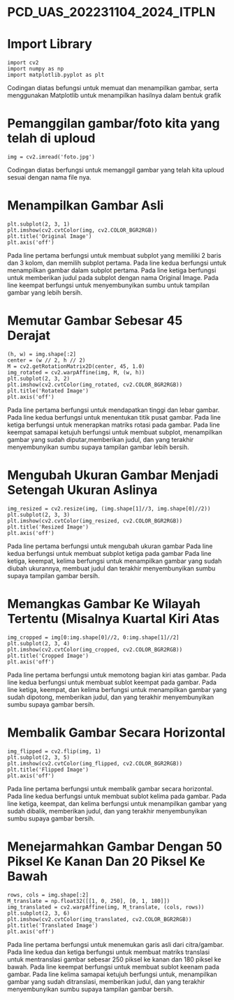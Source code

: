 # PCD_UAS_202231104_2024_ITPLN
# Import Library 
```pyton
import cv2
import numpy as np
import matplotlib.pyplot as plt
```
Codingan diatas befungsi untuk memuat dan menampilkan gambar, serta menggunakan Matplotlib untuk menampilkan hasilnya dalam bentuk grafik <br>
# Pemanggilan gambar/foto kita yang telah di uploud 
```pyton
img = cv2.imread('foto.jpg')
```
Codingan diatas berfungsi untuk memanggil gambar yang telah kita uploud sesuai dengan nama file nya. <br>
# Menampilkan Gambar Asli 
```pyton
plt.subplot(2, 3, 1)
plt.imshow(cv2.cvtColor(img, cv2.COLOR_BGR2RGB))
plt.title('Original Image')
plt.axis('off')
```
Pada line pertama berfungsi untuk membuat subplot yang memiliki 2 baris dan 3 kolom, dan memilih subplot pertama.
Pada line kedua berfungsi untuk menampilkan gambar dalam subplot pertama.
Pada line ketiga berfungsi untuk memberikan judul pada subplot dengan nama Original Image.
Pada line keempat berfungsi untuk menyembunyikan sumbu untuk tampilan gambar yang lebih bersih.<br>
# Memutar Gambar Sebesar 45 Derajat
```pyton
(h, w) = img.shape[:2]
center = (w // 2, h // 2)
M = cv2.getRotationMatrix2D(center, 45, 1.0)
img_rotated = cv2.warpAffine(img, M, (w, h))
plt.subplot(2, 3, 2)
plt.imshow(cv2.cvtColor(img_rotated, cv2.COLOR_BGR2RGB))
plt.title('Rotated Image')
plt.axis('off')
```
Pada line pertama berfungsi untuk mendapatkan tinggi dan lebar gambar.
Pada line kedua berfungsi untuk menentukan titik pusat gambar.
Pada line ketiga berfungsi untuk menerapkan matriks rotasi pada gambar.
Pada line keempat samapai ketujuh berfungsi untuk membuat subplot, menampilkan gambar yang sudah diputar,memberikan judul, dan yang terakhir menyembunyikan sumbu supaya tampilan gambar lebih bersih.<br>
# Mengubah Ukuran Gambar Menjadi Setengah Ukuran Aslinya
```pyton
img_resized = cv2.resize(img, (img.shape[1]//3, img.shape[0]//2))
plt.subplot(2, 3, 3)
plt.imshow(cv2.cvtColor(img_resized, cv2.COLOR_BGR2RGB))
plt.title('Resized Image')
plt.axis('off')
```
Pada line pertama berfungsi untuk mengubah ukuran gambar
Pada line kedua berfungsi untuk membuat subplot ketiga pada gambar
Pada line ketiga, keempat, kelima berfungsi untuk menampilkan gambar yang sudah diubah ukurannya, membuat judul dan terakhir menyembunyikan sumbu supaya tampilan gambar bersih.<br>
# Memangkas Gambar Ke Wilayah Tertentu (Misalnya Kuartal Kiri Atas
```pyton
img_cropped = img[0:img.shape[0]//2, 0:img.shape[1]//2]
plt.subplot(2, 3, 4)
plt.imshow(cv2.cvtColor(img_cropped, cv2.COLOR_BGR2RGB))
plt.title('Cropped Image')
plt.axis('off')
```
Pada line pertama berfungsi untuk memotong bagian kiri atas gambar.
Pada line kedua berfungsi untuk membuat sublot keempat pada gambar.
Pada line ketiga, keempat, dan kelima berfungsi untuk menampilkan gambar yang sudah dipotong, memberikan judul, dan yang terakhir menyembunyikan sumbu supaya gambar bersih.<br>
# Membalik Gambar Secara Horizontal
```pyton
img_flipped = cv2.flip(img, 1)
plt.subplot(2, 3, 5)
plt.imshow(cv2.cvtColor(img_flipped, cv2.COLOR_BGR2RGB))
plt.title('Flipped Image')
plt.axis('off')
```
Pada line pertama berfungsi untuk membalik gambar secara horizontal.
Pada line kedua berfungsi untuk membuat sublot kelima pada gambar.
Pada line ketiga, keempat, dan kelima berfungsi untuk menampilkan gambar yang sudah dibalik, memberikan judul, dan yang terakhir menyembunyikan sumbu supaya gambar bersih.<br>
# Menejarmahkan Gambar Dengan 50 Piksel Ke Kanan Dan 20 Piksel Ke Bawah
```pyton
rows, cols = img.shape[:2]
M_translate = np.float32([[1, 0, 250], [0, 1, 180]])
img_translated = cv2.warpAffine(img, M_translate, (cols, rows))
plt.subplot(2, 3, 6)
plt.imshow(cv2.cvtColor(img_translated, cv2.COLOR_BGR2RGB))
plt.title('Translated Image')
plt.axis('off')
```
Pada line pertama berfungsi untuk menemukan garis asli dari citra/gambar.
Pada line kedua dan ketiga berfungsi untuk membuat matriks translasi untuk mentranslasi gambar sebesar 250 piksel ke kanan dan 180 piksel ke bawah.
Pada line keempat berfungsi untuk membuat sublot keenam pada gambar.
Pada line kelima samapai ketujuh berfungsi untuk, menampilkan gambar yang sudah ditranslasi, memberikan judul, dan yang terakhir menyembunyikan sumbu supaya tampilan gambar bersih.<br>







